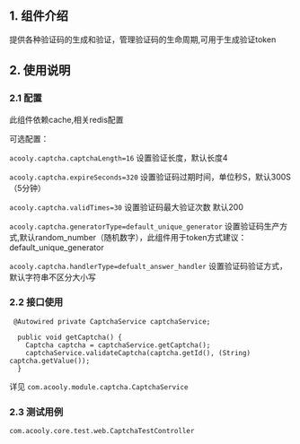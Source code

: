## 1. 组件介绍

提供各种验证码的生成和验证，管理验证码的生命周期,可用于生成验证token

## 2. 使用说明

### 2.1 配置

此组件依赖cache,相关redis配置

可选配置：

`acooly.captcha.captchaLength=16` 设置验证长度，默认长度4

`acooly.captcha.expireSeconds=320` 设置验证码过期时间，单位秒S，默认300S（5分钟）

`acooly.captcha.validTimes=30`  设置验证码最大验证次数 默认200

`acooly.captcha.generatorType=default_unique_generator` 设置验证码生产方式,默认random_number（随机数字），此组件用于token方式建议：default_unique_generator

`acooly.captcha.handlerType=defualt_answer_handler`  设置验证码验证方式，默认字符串不区分大小写

### 2.2 接口使用

```
 @Autowired private CaptchaService captchaService;

  public void getCaptcha() {
    Captcha captcha = captchaService.getCaptcha();
    captchaService.validateCaptcha(captcha.getId(), (String) captcha.getValue());
  }

```
详见 `com.acooly.module.captcha.CaptchaService`

### 2.3 测试用例

`com.acooly.core.test.web.CaptchaTestController`